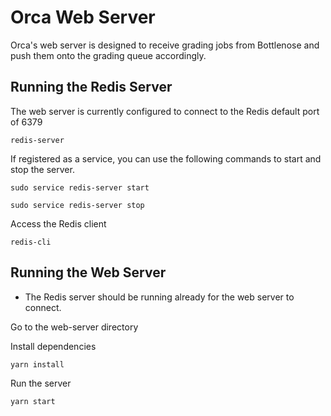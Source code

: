 # Orca Web Server

Orca's web server is designed to receive grading jobs from Bottlenose and push them onto the grading queue accordingly.

## Running the Redis Server

The web server is currently configured to connect to the Redis default port of 6379

```
redis-server
```

If registered as a service, you can use the following commands to start and stop the server.

```
sudo service redis-server start
```

```
sudo service redis-server stop
```

Access the Redis client

```
redis-cli
```

## Running the Web Server

- The Redis server should be running already for the web server to connect.

Go to the web-server directory

Install dependencies

```
yarn install
```

Run the server

```
yarn start
```
